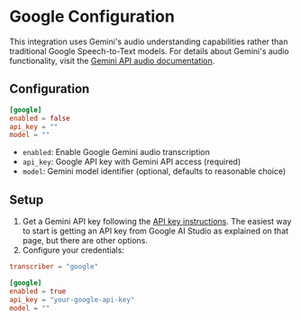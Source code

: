 # Google Configuration

This integration uses Gemini's audio understanding capabilities rather than traditional Google Speech-to-Text models. For details about Gemini's audio functionality, visit the [Gemini API audio documentation](https://ai.google.dev/gemini-api/docs/audio).

## Configuration

```toml
[google]
enabled = false
api_key = ""
model = ""
```

- `enabled`: Enable Google Gemini audio transcription
- `api_key`: Google API key with Gemini API access (required)
- `model`: Gemini model identifier (optional, defaults to reasonable choice)

## Setup

1. Get a Gemini API key following the [API key instructions](https://ai.google.dev/gemini-api/docs/api-key). The easiest way to start is getting an API key from Google AI Studio as explained on that page, but there are other options.
2. Configure your credentials:

```toml
transcriber = "google"

[google]
enabled = true
api_key = "your-google-api-key"
model = ""
```